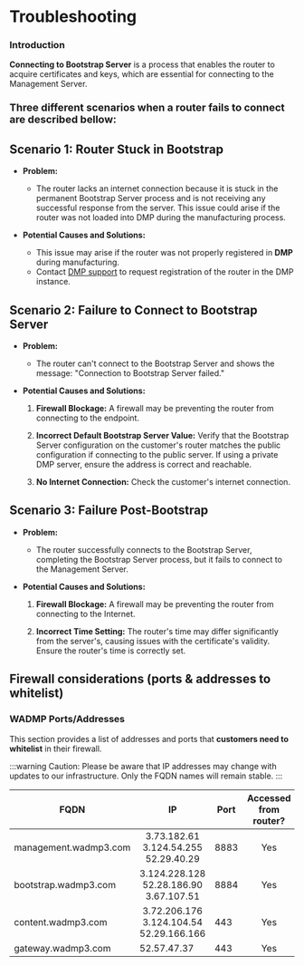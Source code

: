 # Troubleshooting

### Introduction

**Connecting to Bootstrap Server** is a process that enables the router to acquire certificates and keys, which are essential for connecting to the Management Server.


### <font size="4"><b>Three different scenarios when a router fails to connect are described bellow:</b></font>

## Scenario 1: Router Stuck in Bootstrap

* **Problem:** 
   * The router lacks an internet connection because it is stuck in the permanent Bootstrap Server process and is not receiving any successful response from the server. This issue could arise if the router was not loaded into DMP during the manufacturing process.


* **Potential Causes and Solutions:**
   * This issue may arise if the router was not properly registered in **DMP** during manufacturing.
   * Contact [DMP support](mailto:wadmp@advantech.com) to request registration of the router in the DMP instance.

## Scenario 2: Failure to Connect to Bootstrap Server

* **Problem:** 
  * The router can't connect to the Bootstrap Server and shows the message: "Connection to Bootstrap Server failed."

* **Potential Causes and Solutions:**

   1. **Firewall Blockage:** A firewall may be preventing the router from connecting to the endpoint.
   
   2. **Incorrect Default Bootstrap Server Value:** Verify that the Bootstrap Server configuration on the customer's router matches the public configuration if connecting to the public server. If using a private DMP server, ensure the address is correct and reachable.

   3. **No Internet Connection:** Check the customer's internet connection.

## Scenario 3: Failure Post-Bootstrap

* **Problem:** 
  * The router successfully connects to the Bootstrap Server, completing the Bootstrap Server process, but it fails to connect to the Management Server.

* **Potential Causes and Solutions:**

   1. **Firewall Blockage:** A firewall may be preventing the router from connecting to the Internet.

   2. **Incorrect Time Setting:** The router's time may differ significantly from the server's, causing issues with the certificate's validity. Ensure the router's time is correctly set.

## Firewall considerations (ports & addresses to whitelist)

### WADMP Ports/Addresses

This section provides a list of addresses and ports that **customers need to whitelist** in their firewall.

:::warning Caution:
Please be aware that IP addresses may change with updates to our infrastructure.
Only the FQDN names will remain stable.
:::

<div align="center">

| FQDN                  | IP                                                          | Port | Accessed from router?      |
| --------------------- | ----------------------------------------------------------- | ---- | -------------------------- |
| management.wadmp3.com | <center>3.73.182.61<br>3.124.54.255<br>52.29.40.29</center> | 8883 | <center>Yes</center>       |
| bootstrap.wadmp3.com  | <center>3.124.228.128<br>52.28.186.90<br>3.67.107.51</center> | 8884 | <center>Yes</center>       |
| content.wadmp3.com    | <center>3.72.206.176<br>3.124.104.54<br>52.29.166.166</center> | 443  | <center>Yes</center>       |
| gateway.wadmp3.com    | 52.57.47.37                                                 | 443  | <center>Yes</center>       |

</div>